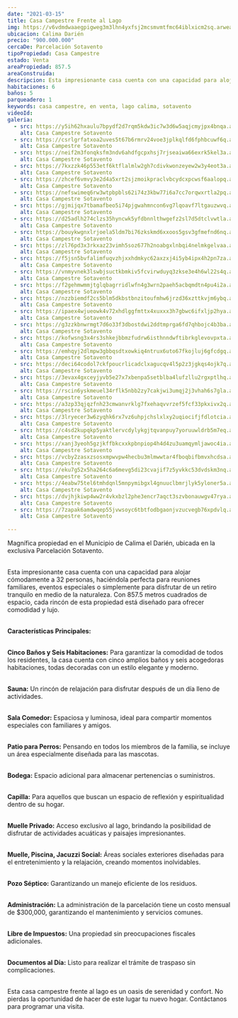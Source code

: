 ```yaml
---
date: "2021-03-15"
title: Casa Campestre Frente al Lago
img: https://v6vdmdwaaegpigweg3m3lhn4yxfsj2mcsmvmtfmc64iblxicm2sq.arweave.net/r6o2DsABDPQaxDbZtZ28xcsk6YKTKsmVgvcQFd0CZqU
ubicacion: Calima Darién
precio: "900.000.000"
cercaDe: Parcelación Sotavento
tipoPropiedad: Casa Campestre
estado: Venta
areaPropiedad: 857.5
areaConstruida: 
descripcion: Esta impresionante casa cuenta con una capacidad para alojar cómodamente a 32 personas, en medio de la naturaleza. Con 857.5 metros cuadrados de espacio.
habitaciones: 6
baños: 5
parqueadero: 1
keywords: casa campestre, en venta, lago calima, sotavento
videoId: 
galeria:
  - src: https://y5ih62hxaulu7bpydf2d7rqm5kdw3ic7w3d6w5aqjcmyjpx4bnqa.arweave.net/x1B_aPcFF0-F-Bl0P8YM6odtoF-2x-t0EEiZhL78C2A
    alt: Casa Campestre Sotavento
  - src: https://csrlgrfatxoa2uves5t67b6rmrv24voe3jplkqlfd6fphbcuwf6q.arweave.net/FKKzRKCd3A1SpJdn74fRZGuuVcTaXrVBZR-K84RUsX0
    alt: Casa Campestre Sotavento
  - src: https://neif2m3fonqksfm3ndv6ahdfgcpxhsj7rjseaiwa66exrk5kel3a.arweave.net/aRBdM2VzYKkVm2jr4BxlMJ9zyT-KZEAiwPeJeKuqIvY
    alt: Casa Campestre Sotavento
  - src: https://7kxzzk46p553etf6ktflalmlw2gh7cdivkwonzeyew2w3y4eot3a.arweave.net/-q-cq55_e7JMvlTKsC2Ltox_iGiqrObkmCW1beOEdPY
    alt: Casa Campestre Sotavento
  - src: https://zhcef6vmvy3e2d4a5xrt2sjzmoikpraclvbcydcxpcwsf6aalopq.arweave.net/ycRC-qyuNk0PgO3jPUk5Y5CnxAJdQiwMV3itIvgAW58
    alt: Casa Campestre Sotavento
  - src: https://nefswimeq6rw3wtpbpbls62i74z3kbw77i6a7cc7orqwxrtla2pq.arweave.net/aQsrIYSHo23abwvCuXtI_zO1Bt_6PA-IX3Rha8ZrBp8
    alt: Casa Campestre Sotavento
  - src: https://gjmijqx7tbamafbeo5i74pjgwahmncon6vg7lqoavf7ltgauzwvq.arweave.net/MliEwv-YQMAUJHdR_j0msA7Gic31TfXBwKl-uZgUzas
    alt: Casa Campestre Sotavento
  - src: https://d25adlh274clzs35hyncwk5yfdbnnlthwgefz2sl7d5dtclvwtla.arweave.net/HroBrPr_BLzLfT4aKyu4KMLWrmexiFzqS_j6OYl1tNY
    alt: Casa Campestre Sotavento
  - src: https://bouykwgnxlrjoela5ldm7bi76zkskmd6xxoos5gsv3gfmefnd6nq.arweave.net/C6mFWM264pcRYOrGz4Uf9lUlMH693Ol00q7MVhCtH5s
    alt: Casa Campestre Sotavento
  - src: https://zl76pd3x3rkxaz23vimh5soz677h2noabgxlnbqi4nelmkgelvaa.arweave.net/yv_nj3fcVXBnW6oYfsnZ9_59NcAJrraGCONItijEXUA
    alt: Casa Campestre Sotavento
  - src: https://f5jsn5bvfalimfuqvzhjxxhdmkyc62axzxj4i5yb4ipx4h2pn7za.arweave.net/L1Mm9DUoFoYWkK5Om9zjYrAvaBfN08R3AeIffh9Pb_I
    alt: Casa Campestre Sotavento
  - src: https://vnmyvnek3lswbjsuctkbmkiv5fcvirwduyq3zkse3e4h6wl22s4q.arweave.net/q1mKtIra5WCmVBTUFikV6UVURsOmIbyqRNk4f1l61Lk
    alt: Casa Campestre Sotavento
  - src: https://f2gehmwmmjtglqbagrridlwfn4g3wrn2paeh5acbqmdtn4pu4i2a.arweave.net/LoxDssxiZmXAIDRiga7Fbw27Rbp4CH6AQYMHNvH04jQ
    alt: Casa Campestre Sotavento
  - src: https://nzzbiemdf2cs5blm5dkbstbnzitoufmhw6jrzd36xzttkvjm6ybq.arweave.net/bnIUEYMuhS6FbOjUGUwtyibqFYe3kxyPfr5nNVUs9gM
    alt: Casa Campestre Sotavento
  - src: https://ipaex4wjueowk4v72xhdlggfmttx4xuxxx3h7gbwc6ifxljp2hya.arweave.net/Q8BL8smhHWVyv9XONZjFZOd-Xpe99n-YNheQW60v0fA
    alt: Casa Campestre Sotavento
  - src: https://g3zzkbnwrmgt7d6o33f3dbostdwi2ddtmprga6fd7qhbojc4b3ba.arweave.net/NvOVBbaLDT-Pzt7LsYXSmOyNDHNj4mB4o_wOFyRcDsI
    alt: Casa Campestre Sotavento
  - src: https://kofwsng3x4rs3shkejbbmzfudrw6isthnndwftibrkglevovpxta.arweave.net/U4tpNNu_Iy3I6iJCFmS0HG3kSmdrR2LNAYqMslXVfeY
    alt: Casa Campestre Sotavento
  - src: https://emhqyj2dlmpw3gbbqsdtxowkiq4ntrux6uto67fkojluj6gfcdgq.arweave.net/Iw8MJ0NbH22YIYSHO7rKRDjZxpf1Ju98qnJXRPjFEM0
    alt: Casa Campestre Sotavento
  - src: https://deci64codol7ckfpoucrlicadclxagucqv4l5p2z3jgkqs4ojk7q.arweave.net/GQSPcE4bl_Eor3UFFaBAGJdwGoKFeL6_WdpMqEuOSr8
    alt: Casa Campestre Sotavento
  - src: https://3evax4gxceyjyvb5e27x7xbenpa5setblba4lufzllu2rgxptlhq.arweave.net/2SoL8NcRMJxUPSa_f9wka8HZEmFYQcXQuVrpqJrvms8
    alt: Casa Campestre Sotavento
  - src: https://rscin6yskmeuel34rflk5nbb2zy7cakjwi3umqj2j3vhah6s7gla.arweave.net/jISG-xJTCUIvfIlWrrQh1nHxAUmyN0ZBOk7qcB_S-ZY
    alt: Casa Campestre Sotavento
  - src: https://a3zp33qjqzfnh23cmwanvrklg7fxehaqvvrzef5fcf33pkxivx2q.arweave.net/BvL97gmGStPrYmWA2sVLN8tyHBCtY5IXpRF3t6rorfU
    alt: Casa Campestre Sotavento
  - src: https://3lryecer3w6zyqhk6rx7vz6uhpjchslxlxy2uqiocifjfdlotcia.arweave.net/2uOCCJHdvZxA6vRv-ufUO9IjyXdd8apBDhIKko1umJA
    alt: Casa Campestre Sotavento
  - src: https://c4sd2kupqkp5yaktlervcdylykgjtqvanpuy7yoruuwldrb5m7eq.arweave.net/FyQ9Ko-Cn9wBU1kjUQ8LwoyZwqBr6Y_h0aUsscQ9Z8k
    alt: Casa Campestre Sotavento
  - src: https://xanj3yeoh5gzjkffbkcxxkpbnpiop4h4d4zu3uamqymljawoc4ia.arweave.net/uBqd4I4_TZSopQqFe6nha9Dn8PwfM03QDIYYtILOFxA
    alt: Casa Campestre Sotavento
  - src: https://vcby2zasxzsosxmpwvpw4hecbu3mlmwwtar4fboqbifbmvxhcdsa.arweave.net/qIONZBK-ZOldj7VfbhyCDTbFstaYI8KF0AoKFlbnEOQ
    alt: Casa Campestre Sotavento
  - src: https://eku7g52x5ha264c6a6mevg5di23cvajif7z5yvkkc53dvdskm3nq.arweave.net/Iqnzd1fpwa9wXgeYSpujRrYqgSgv89xVShd2Oo5KZts
    alt: Casa Campestre Sotavento
  - src: https://4eabw75tel6tmhdqnl5mnpymibgxl4gnuuclbmrjlyk5yloner5a.arweave.net/4QAbf7Mi_TYccGr6xr8MQE118M2lBLCyKV4V3C3NJHo
    alt: Casa Campestre Sotavento
  - src: https://dvjhjkiwp4ww2r4vkxbzl2phe3encr7aqct3szvbonauwgv47rya.arweave.net/HVJ0qRZ_LW1HlVXDlennJsjRR-CAp7lmoXNBSxq8_HA
    alt: Casa Campestre Sotavento
  - src: https://7zapak6amdwqep55jvwsoyc6tbtfodbgaonjvzucvegb76xpdvlq.arweave.net/_kDwK8Bg7QI_vU1tJ2BemGZXDCYDmprmgqkMH_rvHVc
    alt: Casa Campestre Sotavento
  
---
```


Magnífica propiedad en el Municipio de Calima el Darién, ubicada en la exclusiva Parcelación Sotavento.<br><br>

Esta impresionante casa cuenta con una capacidad para alojar cómodamente a 32 personas, haciéndola perfecta para reuniones familiares, eventos especiales o simplemente para disfrutar de un retiro tranquilo en medio de la naturaleza. Con 857.5 metros cuadrados de espacio, cada rincón de esta propiedad está diseñado para ofrecer comodidad y lujo.<br><br>

**Características Principales:**<br><br>

**Cinco Baños y Seis Habitaciones:** Para garantizar la comodidad de todos los residentes, la casa cuenta con cinco amplios baños y seis acogedoras habitaciones, todas decoradas con un estilo elegante y moderno.<br><br>

**Sauna:** Un rincón de relajación para disfrutar después de un día lleno de actividades.<br><br>

**Sala Comedor:** Espaciosa y luminosa, ideal para compartir momentos especiales con familiares y amigos.<br><br>

**Patio para Perros:** Pensando en todos los miembros de la familia, se incluye un área especialmente diseñada para las mascotas.<br><br>

**Bodega:** Espacio adicional para almacenar pertenencias o suministros.<br><br>

**Capilla:** Para aquellos que buscan un espacio de reflexión y espiritualidad dentro de su hogar.<br><br>

**Muelle Privado:** Acceso exclusivo al lago, brindando la posibilidad de disfrutar de actividades acuáticas y paisajes impresionantes.<br><br>

**Muelle, Piscina, Jacuzzi Social:** Áreas sociales exteriores diseñadas para el entretenimiento y la relajación, creando momentos inolvidables.<br><br>

**Pozo Séptico:** Garantizando un manejo eficiente de los residuos.<br><br>

**Administración:** La administración de la parcelación tiene un costo mensual de $300,000, garantizando el mantenimiento y servicios comunes.<br><br>

**Libre de Impuestos:** Una propiedad sin preocupaciones fiscales adicionales.<br><br>

**Documentos al Día:** Listo para realizar el trámite de traspaso sin complicaciones.<br><br>


Esta casa campestre frente al lago es un oasis de serenidad y confort. No pierdas la oportunidad de hacer de este lugar tu nuevo hogar. Contáctanos para programar una visita.<br><br> 

